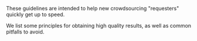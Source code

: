 These guidelines are intended to help new crowdsourcing "requesters" quickly
get up to speed.

We list some principles for obtaining high quality results, as well as
common pitfalls to avoid.